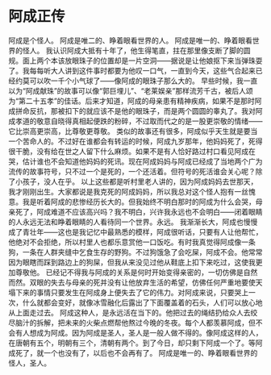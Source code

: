 # 阿成正传
 阿成是个怪人。
 阿成是唯二的、睁着眼看世界的人。
 阿成是唯一的、睁着眼看世界的怪人。
 我认识阿成大抵有十年了，他生得笔直，拄在那里像支断了脚的圆规。面上两个本该放眼珠子的位置却是一片空洞——据说是让他娘抠下来当弹珠耍了。我每每听大人讲到这件事时都要为他叹一口气，一直到今天，这些气合起来已经约莫可以吹一千个小气球了——像阿成的眼珠子那么大的。
 早些时候，我一直以为“阿成献珠”的故事可以像“郭巨埋儿”、“老莱娱亲”那样流芳千古，被后人颂为“第二十五孝”的佳话。后来才知道，阿成的母亲患有精神疾病，如果不是那时阿成拼命反抗，那被扣下的就应该不是他的眼珠子，而是两个圆圆的睾丸了。我对阿成孝道的敬意自晓得真相起便跌的粉碎，不过取而代之的是一股更崇敬的情绪——它比崇高更崇高，比尊敬更尊敬。
 类似的故事还有很多，阿成似乎天生就是要当一个苦命人的。不过好在谁都会有转运的时候，阿成九岁那年，他妈妈死了，死得很干脆，没有给在世之人留下什么麻烦。如果不是有人恰好路过村口看见阿成在哭，估计谁也不会知道他妈妈的死讯。现在阿成妈妈与阿成已经成了当地两个广为流传的故事符号，只不过一个是死的，一个还活着。但符号的死活谁会关心呢？除了小孩子，没人在乎。
 以上这些都是听村里老人讲的，因为阿成妈妈去世那天，我才刚刚出生。大家都说是我克死的阿成妈妈，所以我总对这个怪人抱有一丝愧意。我是听着阿成的悲惨经历长大的。但我始终不明白那时的阿成为什么会哭，母亲死了，阿成难道不应该高兴吗？我不明白，兴许我永远也不会明白——闭着眼睛的人永远无法和睁着眼睛的人看待同一个世界。永远。
 我渐渐长大，阿成也慢慢成了青壮年——这也是我记忆中最熟悉的模样，阿成很听话，只要有人让他帮忙，他绝对不会拒绝，所以村里人也都乐意赏他一口饭吃。有时我真觉得阿成像一条狗，一条在人群夹缝中乞食生存的野狗。不过狗饿急了会吃屎，阿成不会。他常常因为眼瞎而踩到路边上的狗屎，但我从来没见过他从鞋底上扣下来吃过，这使我更加尊敬他。
 已经记不得我与阿成的关系是何时开始变得亲密的，一切仿佛是自然而然。双眼的失去与母亲的死并没有让他放弃生活的希望，仿佛任何严重地要使天塌下来的事情只要发生在阿成身上便失去了它的伟力。对阿成来说，只要哭上一次，什么就都会变好，就像冰雪融化后露出了下面覆盖着的石头，人们可以放心地从上面走过去。
 阿成这种人，是永远活在当下的。他把过去的绳结扔给众人去绞尽脑汁的拆解，把未来的火柴点燃帮他熬过今晚的冬夜。每个人都羡慕阿成，但不会有人想成为阿成。因为阿成是圣人，圣人是一般人做不得的。像阿成这样的人，在唐朝有五个，明朝有三个，清朝有两个。到了今日，却只剩下阿成一个了。等阿成死了，就一个也没有了，以后也不会再有了。
 阿成是唯一的、睁着眼看世界的怪人，圣人。